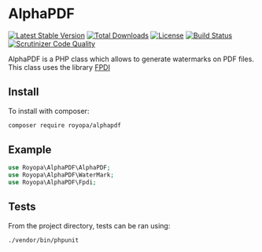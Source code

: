 AlphaPDF
========

[![Latest Stable Version](https://poser.pugx.org/royopa/alphapdf/v/stable)](https://packagist.org/packages/royopa/alphapdf)
[![Total Downloads](https://poser.pugx.org/royopa/alphapdf/downloads)](https://packagist.org/packages/royopa/alphapdf)
[![License](https://poser.pugx.org/royopa/alphapdf/license)](https://packagist.org/packages/royopa/alphapdf)
[![Build Status](https://travis-ci.org/royopa/alphapdf.svg?branch=master)](https://travis-ci.org/royopa/alphapdf)
[![Scrutinizer Code Quality](https://scrutinizer-ci.com/g/royopa/alphapdf/badges/quality-score.png?b=master)](https://scrutinizer-ci.com/g/royopa/alphapdf/?branch=master)

AlphaPDF is a PHP class which allows to generate watermarks on PDF files. This class uses the library [FPDI](https://packagist.org/packages/setasign/fpdi)


Install
-------

To install with composer:

```sh
composer require royopa/alphapdf
```

Example
-------

```php
use Royopa\AlphaPDF\AlphaPDF;
use Royopa\AlphaPDF\WaterMark;
use Royopa\AlphaPDF\Fpdi;

```

Tests
-----

From the project directory, tests can be ran using:

```sh    
./vendor/bin/phpunit
```
